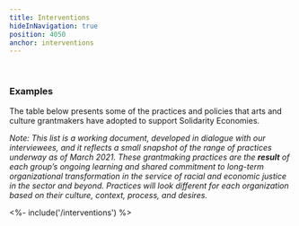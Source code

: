 ```yaml
---
title: Interventions
hideInNavigation: true
position: 4050
anchor: interventions
---
```


<br />

### Examples

The table below presents some of the practices and policies that arts and culture grantmakers have adopted to support Solidarity Economies.

_Note: This list is a working document, developed in dialogue with our interviewees, and it reflects a small snapshot of the range of practices underway as of March 2021. These grantmaking practices are the **result** of each group’s ongoing learning and shared commitment to long-term organizational transformation in the service of racial and economic justice in the sector and beyond. Practices will look different for each organization based on their culture, context, process, and desires._

<%- include('/interventions') %>
